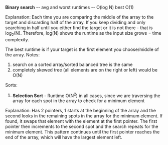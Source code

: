 
**Binary search** -- avg and worst runtimes -- O(log N) best O(1)

Explanation: Each time you are comparing the middle of the array to the target and discarding half of the array. 
If you keep dividing and only searching in half until you either find the target or it is not there - that is log<sub>2</sub>(N). Therefore, log(N) shows the runtime as the input size grows = time complexity.
               
The best runtime is if your target is the first element you choose/middle of the array.
Notes:
  1. search on a sorted array/sorted balanced tree is the same
  2. completely skewed tree (all elements are on the right or left) would be O(N)

Sorts:
1. **Selection Sort** - Runtime O(N<sup>2</sup>) in all cases, since we are traversing the array for each spot in the array to check for a minimum element 

Explanation: Has 2 pointers, 1 starts at the beginning of the array and the second looks in the remaining spots in the array for the minimum element. If found, it swaps that element
with the element at the first pointer. The first pointer then increments to the second spot and the search repeats for the minimum element. This pattern continues until the first pointer reaches the end of the array, which will have the largest element left.
